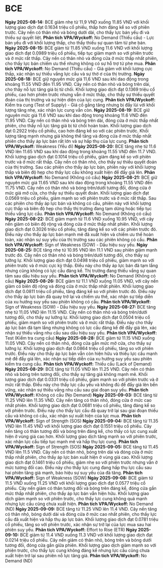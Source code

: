 # BCE

**Ngày 2025-08-14:** BCE giảm nhẹ từ 11.9 VND xuống 11.85 VND với khối lượng giao dịch đạt 0.1634 triệu cổ phiếu, thấp hơn đáng kể so với phiên trước. Cây nến có thân nhỏ và bóng dưới dài, cho thấy lực bán yếu đi và thiếu sự quyết liệt. **Phân tích VPA/Wyckoff:** No Demand (Thiếu cầu) - Lực bán yếu đi với khối lượng thấp, cho thấy thiếu sự quan tâm từ phe bán.
**Ngày 2025-08-15:** BCE giảm từ 11.85 VND xuống 11.6 VND với khối lượng giao dịch đạt 0.0989 triệu cổ phiếu, tiếp tục giảm mạnh so với phiên trước và ở mức rất thấp. Cây nến có thân nhỏ và đóng cửa ở mức thấp nhất phiên, cho thấy lực bán chiếm ưu thế nhưng không có sự hỗ trợ từ phe mua. **Phân tích VPA/Wyckoff:** No Demand (Thiếu cầu) - Giá giảm với khối lượng cực thấp, xác nhận sự thiếu vắng lực cầu và sự thờ ơ của thị trường.
**Ngày 2025-08-18:** BCE giữ nguyên mức giá 11.6 VND sau khi dao động trong khoảng 11.55 VND đến 11.95 VND. Cây nến có thân nhỏ và bóng trên dài, cho thấy nỗ lực tăng giá bị từ chối. Khối lượng giao dịch đạt 0.1369 triệu cổ phiếu, cao hơn phiên trước nhưng vẫn ở mức thấp, cho thấy sự thiếu quyết đoán của thị trường và sự hiện diện của lực cung. **Phân tích VPA/Wyckoff:** Kiểm tra cung (Test of Supply) - Giá cố gắng tăng nhưng bị đẩy lùi với khối lượng tăng nhẹ, xác nhận lực cung vẫn còn.
**Ngày 2025-08-19:** BCE giữ nguyên mức giá 11.6 VND sau khi dao động trong khoảng 11.6 VND đến 11.95 VND. Cây nến có thân nhỏ và bóng trên dài, đóng cửa ở mức thấp nhất phiên, cho thấy nỗ lực tăng giá bị từ chối hoàn toàn. Khối lượng giao dịch đạt 0.2922 triệu cổ phiếu, cao hơn đáng kể so với các phiên trước. Khối lượng tăng mạnh nhưng giá không thể tăng và đóng cửa ở mức thấp nhất phiên cho thấy áp lực bán rất lớn và sự hấp thụ của lực cung. **Phân tích VPA/Wyckoff:** Weakness (Yếu đi)
**Ngày 2025-08-20:** BCE tăng nhẹ từ 11.6 VND lên 11.65 VND sau khi dao động trong khoảng 11.55 VND đến 11.7 VND. Khối lượng giao dịch đạt 0.1014 triệu cổ phiếu, giảm đáng kể so với phiên trước và ở mức rất thấp. Cây nến có thân nhỏ, cho thấy sự thiếu quyết đoán của thị trường. Sau các phiên cho thấy áp lực bán, phiên này với khối lượng thấp và biên độ hẹp cho thấy lực cầu không xuất hiện để đẩy giá lên. **Phân tích VPA/Wyckoff:** No Demand (Không có cầu)
**Ngày 2025-08-21:** BCE giữ nguyên mức giá 11.65 VND sau khi dao động trong khoảng 11.55 VND đến 11.75 VND. Cây nến có thân nhỏ và bóng trên/dưới tương đối, đóng cửa ở mức giá mở cửa, cho thấy sự thiếu quyết đoán. Khối lượng giao dịch đạt 0.0569 triệu cổ phiếu, giảm mạnh so với phiên trước và ở mức rất thấp. Sau các phiên cho thấy áp lực bán và không có cầu, phiên này với khối lượng cực thấp và biên độ hẹp cho thấy thị trường đang tạm dừng hoặc tiếp tục thiếu vắng lực cầu. **Phân tích VPA/Wyckoff:** No Demand (Không có cầu)
**Ngày 2025-08-22:** BCE giảm mạnh từ 11.6 VND xuống 10.95 VND, với cây nến giảm có biên độ rộng và đóng cửa ở mức thấp nhất phiên. Khối lượng giao dịch đạt 0.3026 triệu cổ phiếu, tăng đáng kể so với các phiên trước đó. Điều này cho thấy áp lực bán mạnh mẽ đã xuất hiện và chiếm ưu thế hoàn toàn, xác nhận sự suy yếu của thị trường sau các phiên không có cầu. **Phân tích VPA/Wyckoff:** Sign of Weakness (SOW) - Dấu hiệu suy yếu.
**Ngày 2025-08-25:** BCE tăng nhẹ từ 10.95 VND lên 11.1 VND sau phiên giảm mạnh trước đó. Cây nến có thân nhỏ và bóng trên/dưới tương đối, cho thấy sự lưỡng lự. Khối lượng giao dịch đạt 0.0498 triệu cổ phiếu, giảm mạnh so với phiên trước và ở mức cực kỳ thấp. Điều này cho thấy áp lực bán đã tạm lắng nhưng cũng không có lực cầu đáng kể. Thị trường đang thiếu vắng sự quan tâm sau dấu hiệu suy yếu. **Phân tích VPA/Wyckoff:** No Demand (Không có cầu)
**Ngày 2025-08-26:** BCE giảm từ 11.1 VND xuống 11.05 VND, với cây nến giảm có biên độ rộng và đóng cửa ở mức thấp nhất phiên. Khối lượng giao dịch đạt 0.0811 triệu cổ phiếu, tăng đáng kể so với phiên trước đó. Điều này cho thấy áp lực bán đã quay trở lại và chiếm ưu thế, xác nhận sự tiếp diễn của xu hướng suy yếu sau phiên không có cầu. **Phân tích VPA/Wyckoff:** Sign of Weakness (SOW) - Dấu hiệu suy yếu.
**Ngày 2025-08-27:** BCE tăng nhẹ từ 11.05 VND lên 11.15 VND. Cây nến có thân nhỏ và bóng trên/dưới tương đối, cho thấy sự lưỡng lự. Khối lượng giao dịch đạt 0.0504 triệu cổ phiếu, giảm mạnh so với phiên trước và ở mức rất thấp. Điều này cho thấy áp lực bán đã tạm lắng nhưng không có lực cầu đáng kể để đẩy giá lên, xác nhận sự thiếu vắng nhu cầu sau dấu hiệu suy yếu. **Phân tích VPA/Wyckoff:** Test (Kiểm tra cung cầu)
**Ngày 2025-08-28:** BCE giảm từ 11.15 VND xuống 11.05 VND. Cây nến có thân nhỏ, đóng cửa gần mức mở cửa, cho thấy sự lưỡng lự. Khối lượng giao dịch đạt 0.0864 triệu cổ phiếu, tăng so với phiên trước. Điều này cho thấy áp lực bán vẫn còn hiện hữu và thiếu lực cầu mạnh mẽ để đẩy giá lên, xác nhận sự tiếp diễn của xu hướng suy yếu sau phiên kiểm tra cung cầu. **Phân tích VPA/Wyckoff:** Thiếu cầu (Lack of Demand)
**Ngày 2025-08-29:** BCE tăng từ 11.05 VND lên 11.25 VND. Cây nến có thân nhỏ và bóng trên tương đối, cho thấy sự tăng giá không mạnh mẽ. Khối lượng giao dịch đạt 0.0331 triệu cổ phiếu, giảm mạnh so với phiên trước và ở mức rất thấp. Điều này cho thấy lực cầu yếu và không đủ để đẩy giá lên bền vững, xác nhận sự thiếu vắng nhu cầu sau giai đoạn suy yếu. **Phân tích VPA/Wyckoff:** Không có cầu (No Demand)
**Ngày 2025-09-03:** BCE tăng từ 11.25 VND lên 11.35 VND. Cây nến tăng có thân nhỏ, đóng cửa ở mức cao nhất phiên. Khối lượng giao dịch đạt 0.0681 triệu cổ phiếu, tăng đáng kể so với phiên trước. Điều này cho thấy lực cầu đã quay trở lại sau giai đoạn thiếu cầu và không có cầu, xác nhận sự xuất hiện của lực mua. **Phân tích VPA/Wyckoff:** Sign of Strength (SOS)
**Ngày 2025-09-04:** BCE tăng từ 11.35 VND lên 11.45 VND với khối lượng giao dịch đạt 0.1551 triệu cổ phiếu. Cây nến tăng có thân tương đối và bóng trên đáng kể, cho thấy có lực cung xuất hiện ở vùng giá cao hơn. Khối lượng giao dịch tăng mạnh so với phiên trước, xác nhận lực cầu tiếp tục mạnh mẽ và hấp thụ lực cung. **Phân tích VPA/Wyckoff:** Sign of Strength (SOS)
**Ngày 2025-09-05:** BCE tăng từ 11.45 VND lên 11.5 VND. Cây nến có thân nhỏ, bóng trên dài và đóng cửa ở mức thấp nhất phiên, cho thấy áp lực bán xuất hiện ở vùng giá cao. Khối lượng giao dịch đạt 0.1461 triệu cổ phiếu, giảm nhẹ so với phiên trước nhưng vẫn ở mức tương đối cao. Điều này cho thấy lực cung đang hấp thụ lực cầu sau hai phiên tăng giá mạnh, báo hiệu sự suy yếu của đà tăng. **Phân tích VPA/Wyckoff:** Sign of Weakness (SOW)
**Ngày 2025-09-08:** BCE giảm từ 11.5 VND xuống 11.25 VND với khối lượng giao dịch đạt 0.0577 triệu cổ phiếu. Cây nến giảm có thân tương đối và bóng trên đáng kể, đóng cửa gần mức thấp nhất phiên, cho thấy áp lực bán vẫn hiện hữu. Khối lượng giao dịch giảm mạnh so với phiên trước, cho thấy lực cung không quá mạnh nhưng lực cầu cũng chưa xuất hiện. **Phân tích VPA/Wyckoff:** No Demand (ND)
**Ngày 2025-09-09:** BCE tăng từ 11.25 VND lên 11.4 VND. Cây nến tăng có thân nhỏ, bóng dưới dài và đóng cửa ở mức cao nhất phiên, cho thấy lực cầu đã xuất hiện và hấp thụ áp lực bán. Khối lượng giao dịch đạt 0.0781 triệu cổ phiếu, tăng so với phiên trước, xác nhận sự trở lại của lực mua sau hai phiên suy yếu. **Phân tích VPA/Wyckoff:** Effort to Rise (ETR)
**Ngày 2025-09-10:** BCE giảm từ 11.4 VND xuống 11.3 VND với khối lượng giao dịch đạt 0.0214 triệu cổ phiếu. Cây nến giảm có thân nhỏ, bóng trên và bóng dưới tương đối, đóng cửa gần giữa phiên. Khối lượng giao dịch giảm mạnh so với phiên trước, cho thấy lực cung không đáng kể nhưng lực cầu cũng chưa xuất hiện trở lại sau phiên nỗ lực tăng giá. **Phân tích VPA/Wyckoff:** No Demand (ND)
